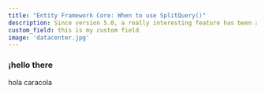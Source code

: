 ```yaml
---
title: "Entity Framework Core: When to use SplitQuery()"
description: Since version 5.0, a really interesting feature has been added to the Set<T> Api. Is it a silver bullet though? Since version 5.0, a really interesting feature has been added to the Set<T> Api. Is it a silver bullet though?
custom_field: this is my custom field
image: 'datacenter.jpg'
---
```


### ¡hello there
hola caracola